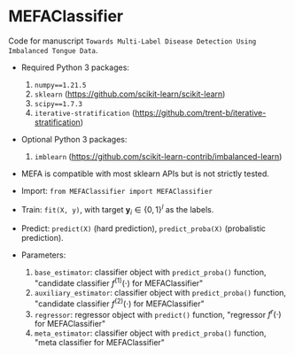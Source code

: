 # MEFAClassifier

Code for manuscript `Towards Multi-Label Disease Detection Using Imbalanced Tongue Data`.

* Required Python 3 packages:
    1. `numpy==1.21.5`
    2. `sklearn` (https://github.com/scikit-learn/scikit-learn)
    3. `scipy==1.7.3`
    4. `iterative-stratification` (https://github.com/trent-b/iterative-stratification)

* Optional Python 3 packages: 
    1. `imblearn` (https://github.com/scikit-learn-contrib/imbalanced-learn)

* MEFA is compatible with most sklearn APIs but is not strictly tested.

* Import: `from MEFAClassifier import MEFAClassifier`

* Train: `fit(X, y)`, with target $\textbf{y}_i \in \{0, 1\}^l$ as the labels. 

* Predict: `predict(X)` (hard prediction), `predict_proba(X)` (probalistic prediction).

* Parameters: 
    1. `base_estimator`: classifier object with `predict_proba()` function, "candidate classifier $f^{(1)}(\cdot)$ for MEFAClassifier"
    2. `auxiliary_estimator`: classifier object with `predict_proba()` function, "candidate classifier $f^{(2)}(\cdot)$ for MEFAClassifier"
    3. `regressor`: regressor object with `predict()` function, "regressor $f^{r}(\cdot)$ for MEFAClassifier"
    4. `meta_estimator`: classifier object with `predict_proba()` function, "meta classifier for MEFAClassifier"

